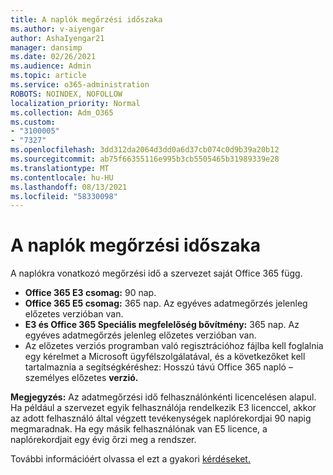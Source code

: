 ```yaml
---
title: A naplók megőrzési időszaka
ms.author: v-aiyengar
author: AshaIyengar21
manager: dansimp
ms.date: 02/26/2021
ms.audience: Admin
ms.topic: article
ms.service: o365-administration
ROBOTS: NOINDEX, NOFOLLOW
localization_priority: Normal
ms.collection: Adm_O365
ms.custom:
- "3100005"
- "7327"
ms.openlocfilehash: 3dd312da2064d3dd0a6d37cb074c0d9b39a20b12
ms.sourcegitcommit: ab75f66355116e995b3cb5505465b31989339e28
ms.translationtype: MT
ms.contentlocale: hu-HU
ms.lasthandoff: 08/13/2021
ms.locfileid: "58330098"
---
```

# <a name="about-audit-logs-retention-periods"></a>A naplók megőrzési időszaka

A naplókra vonatkozó megőrzési idő a szervezet saját Office 365 függ.

- **Office 365 E3 csomag:** 90 nap.
- **Office 365 E5 csomag:** 365 nap. Az egyéves adatmegőrzés jelenleg előzetes verzióban van.
- **E3 és Office 365 Speciális megfelelőség bővítmény:** 365 nap. Az egyéves adatmegőrzés jelenleg előzetes verzióban van.
- Az előzetes verziós programban való regisztrációhoz fájlba kell foglalnia egy kérelmet a Microsoft ügyfélszolgálatával, és a következőket kell tartalmaznia a segítségkéréshez: Hosszú távú Office 365 napló – személyes előzetes **verzió.**

**Megjegyzés:** Az adatmegőrzési idő felhasználónkénti licencelésen alapul. Ha például a szervezet egyik felhasználója rendelkezik E3 licenccel, akkor az adott felhasználó által végzett tevékenységek naplórekordjai 90 napig megmaradnak. Ha egy másik felhasználónak van E5 licence, a naplórekordjait egy évig őrzi meg a rendszer.

További információért olvassa el ezt a gyakori [kérdéseket.](https://go.microsoft.com/fwlink/?linkid=2115336)
